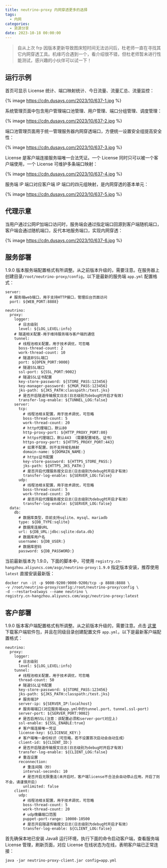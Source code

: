 ```yaml
---
title: neutrino-proxy 内网穿透更多的选择
tags:
  - 内网
categories:
  - 资源分享
date: 2023-10-18 00:00:00
---
```


> 自从上次 frp 因版本更新导致图床短时间无法访问后，杜老师一直在寻找其它内网穿透工具。机缘巧合遇到一个，看介绍很不错，但杜老师暂未进行性能测试，感兴趣的小伙伴可以试一下！

<!-- more -->

## 运行示例

首页可显示 License 统计、端口映射统计、今日流量、流量汇总、流量监控：

{% image https://cdn.dusays.com/2023/10/637-1.jpg %}

系统管理页面中包含用户管理端口池管理、用户管理、端口分组管理、调度管理：

{% image https://cdn.dusays.com/2023/10/637-2.jpg %}

端口池管理页面用于统一管理服务器内网穿透端口，方便统一设置安全组提高安全性：

{% image https://cdn.dusays.com/2023/10/637-3.jpg %}

License 是客户端连接服务端唯一合法凭证。一个 License 同时只可以被一个客户端使用，一个 License 可维护多条端口映射：

{% image https://cdn.dusays.com/2023/10/637-4.jpg %}

服务端 IP 端口对应客户端 IP 端口的四元组映射，是内网穿透的基本单元：

{% image https://cdn.dusays.com/2023/10/637-5.jpg %}

## 代理示意

当用户通过公网IP加端口访问时，服务端会通过指定端口回源到客户端随机端口，客户端会通过随机端口，反代本地服务端口，实现内网穿透：

{% image https://cdn.dusays.com/2023/10/637-6.jpg %}

## 服务部署

1.9.0 版本服务端配置格式有所调整。从之前版本升级的，需要注意。在服务器上创建目录`/root/neutrino-proxy/config`，以下是最新的服务端 `app.yml`  配置格式：

```
server:
  # 服务端web端口，用于支持HTTP接口，管理后台页面访问
  port: ${WEB_PORT:8888}

neutrino:
  proxy:
    logger:
      # 日志级别
      level: ${LOG_LEVEL:info}
    # 隧道相关配置-用于维持服务端与客户端的通信
    tunnel:
      # 线程池相关配置，用于技术调优，可忽略
      boss-thread-count: 2
      work-thread-count: 10
      # 隧道非SSL端口
      port: ${OPEN_PORT:9000}
      # 隧道SSL端口
      ssl-port: ${SSL_PORT:9002}
      # 隧道SSL证书配置
      key-store-password: ${STORE_PASS:123456}
      key-manager-password: ${MGR_PASS:123456}
      jks-path: ${JKS_PATH:classpath:/test.jks}
      # 是否开启隧道传输报文日志(日志级别为debug时开启才有效)
      transfer-log-enable: ${TUNNEL_LOG:false}
    server:
      tcp:
        # 线程池相关配置，用于技术调优，可忽略
        boss-thread-count: 5
        work-thread-count: 20
        # http代理端口，默认80
        http-proxy-port: ${HTTP_PROXY_PORT:80}
        # https代理端口，默认443 （需要配置域名、证书）
        https-proxy-port: ${HTTPS_PROXY_PORT:443}
        # 如果不配置，则不支持域名映射
        domain-name: ${DOMAIN_NAME:}
        # https证书配置
        key-store-password: ${HTTPS_STORE_PASS:}
        jks-path: ${HTTPS_JKS_PATH:}
        # 是否开启代理服务报文日志(日志级别为debug时开启才有效)
        transfer-log-enable: ${SERVER_LOG:false}
      udp:
        # 线程池相关配置，用于技术调优，可忽略
        boss-thread-count: 5
        work-thread-count: 20
        # 是否开启代理服务报文日志(日志级别为debug时开启才有效)
        transfer-log-enable: ${SERVER_LOG:false}
  data:
    db:
      # 数据库类型，目前支持sqlite、mysql、mariadb
      type: ${DB_TYPE:sqlite}
      # 数据库连接URL
      url: ${DB_URL:jdbc:sqlite:data.db}
      # 数据库用户名
      username: ${DB_USER:}
      # 数据库密码
      password: ${DB_PASSWORD:}
```

当前最新版本为 1.9.0，下面的脚本中，可使用 `registry.cn-hangzhou.aliyuncs.com/asgc/neutrino-proxy:1.9.0` 指定版本安装，推荐使用 `latest` 直接安装最新版：

```
docker run -it -p 9000-9200:9000-9200/tcp -p 8888:8888 \
-v /root/neutrino-proxy/config:/root/neutrino-proxy/config \
-d --restart=always --name neutrino \
registry.cn-hangzhou.aliyuncs.com/asgc/neutrino-proxy:latest
```

## 客户部署

1.9.0 版本客户端配置格式有所调整。从之前版本升级的，需要注意。点击 [这里](https://gitee.com/dromara/neutrino-proxy/releases/download/1.9.0/neutrino-proxy-client.jar) 下载客户端软件包，并且在同级目录创建配置文件 `app.yml`，以下是最新客户端配置格式：

```
neutrino:
  proxy:
    logger:
      # 日志级别
      level: ${LOG_LEVEL:info}
    tunnel:
      # 线程池相关配置，用于技术调优，可忽略
      thread-count: 50
      # 隧道SSL证书配置
      key-store-password: ${STORE_PASS:123456}
      jks-path: ${JKS_PATH:classpath:/test.jks}
      # 服务端IP
      server-ip: ${SERVER_IP:localhost}
      # 服务端端口(对应服务端app.yml中的tunnel.port、tunnel.ssl-port)
      server-port: ${SERVER_PORT:9002}
      # 是否启用SSL(注意：该配置必须和server-port对应上)
      ssl-enable: ${SSL_ENABLE:true}
      # 客户端连接唯一凭证
      license-key: ${LICENSE_KEY:}
      # 客户端唯一身份标识（可忽略，若不设置首次启动会自动生成）
      client-id: ${CLIENT_ID:}
      # 是否开启隧道传输报文日志(日志级别为debug时开启才有效)
      transfer-log-enable: ${CLIENT_LOG:false}
      # 重连设置
      reconnection:
        # 重连间隔（秒）
        interval-seconds: 10
        # 是否开启无限重连(未开启时，客户端license不合法会自动停止应用，开启了则不会，请谨慎开启)
        unlimited: false
    client:
      udp:
        # 线程池相关配置，用于技术调优，可忽略
        boss-thread-count: 5
        work-thread-count: 20
        # udp傀儡端口范围
        puppet-port-range: 10000-10500
        # 是否开启隧道传输报文日志(日志级别为debug时开启才有效)
        transfer-log-enable: ${CLIENT_LOG:false}
```

首先确保本地已安装 Java8 运行环境，执行下面的命令启动客户端，查看服务端 License 管理，刷新页面，对应 License 在线状态为在线，表明客户端已正常连接：

```
java -jar neutrino-proxy-client.jar config=app.yml
```